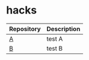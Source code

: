 # hacks

Repository | Description
---- | ----
[A](https://www.google.com) 			| test A
[B](https://www.apple.com)								| test B
